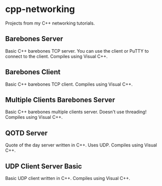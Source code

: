 # cpp-networking
Projects from my C++ networking tutorials.

## Barebones Server
Basic C++ barebones TCP server. You can use the client or PuTTY to connect to the client. Compiles using Visual C++. 

## Barebones Client
Basic C++ barebones TCP client. Compiles using Visual C++. 

## Multiple Clients Barebones Server
Basic C++ barebones multiple clients server. Doesn't use threading! Compiles using Visual C++.

## QOTD Server
Quote of the day server written in C++. Uses UDP. Compiles using Visual C++.

## UDP Client Server Basic
Basic UDP client written in C++. Compiles using Visual C++.
